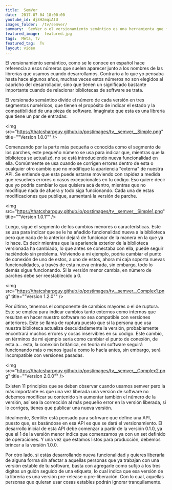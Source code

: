 ```yaml
---
title:  SemVer
date:  2017-07-04 18:00:00
youtube_id: dj8H2mqiAtU
images_folder:  /tv/semver/
summary:  SemVer o el versionamiento semántico es una herramienta que facilita la vida de los desarrolladores de software al otorgarles una manera sencilla de organizar y mantener las referencias de sus proyectos.
featured_image:  featured.jpg
tags:  Meta, Tv
featured_tag:  Tv
layout: video
---
```


El versionamiento semántico, como se le conoce en español hace referencia a esos números que suelen aparecer junto a los nombres de las librerías que usamos cuando desarrollamos. Contrario a lo que yo pensaba hasta hace algunos años, muchas veces estos números no son elegidos al capricho del desarrollador, sino que tienen un significado bastante importante cuando de relacionar bibliotecas de software se trata.

El versionado semántico divide el número de cada versión en tres segmentos numéricos, que tienen el propósito de indicar el estado y la compatibilidad de una pieza de software. Imagínate que esta es una librería que tiene un par de entradas:

<img src="https://thatcsharpguy.github.io/postimages/tv__semver__Simple.png" title=""Version 1.0.0"" />

Comenzando por la parte más pequeña o conocida como el segmento de los parches, este pequeño número se usa para indicar que, mientras que la biblioteca se actualizó, no se está introduciendo nueva funcionalidad en ella. Comúnmente se usa cuando se corrigen errores dentro de esta o cualquier otro cambio que no modifique la apariencia "externa" de nuestra API. Se entiende que esta puede estarse moviendo con rapidez a medida que resuelves errores o casos excepcionales en tu código. Eso quiere decir que yo podría cambiar lo que quisiera acá dentro, mientras que no modifique nada de afuera y todo siga funcionando. Cada una de estas modificaciones que publique, aumentará la versión de parche.

<img src="https://thatcsharpguy.github.io/postimages/tv__semver__Simple1.png" title=""Version 1.0.1"" />

Luego, sigue el segmento de los cambios menores o características. Este se usa para indicar que se le ha añadido funcionalidad nueva a la biblioteca pero que nada de lo anterior dejará de funcionar de la manera en la que ya lo hace. Es decir mientras que la apariencia exterior de la biblioteca versionada ha cambiado, lo que antes se conectaba con ella, puede seguir haciéndolo sin problema. Volviendo a mi ejemplo, podría cambiar el punto de conexión de uno de estos, a uno de estos, ahora mi caja soporta nuevas funcionalidades, a través de esta nueva entrada, sin embargo, todo lo demás sigue funcionando. Si la versión menor cambia, en número de parches debe ser reestablecido a 0.

<img src="https://thatcsharpguy.github.io/postimages/tv__semver__Complex1.png" title=""Version 1.2.0"" />

Por último, tenemos el componente de cambios mayores o el de ruptura. Este se emplea para indicar cambios tanto externos como internos que resultan en hacer nuestro software no sea compatible con versiones anteriores. Este se llama de ruptura puesto que si la persona que usa nuestra biblioteca actualiza descuidadamente la versión, probablemente encontrará muchos errores y cosas inservibles en su código. Este cambio, en términos de mi ejemplo sería como cambiar el punto de conexión, de esta a… esta, la conexión británica, en teoría mi software seguirá funcionando más o menos igual a como lo hacía antes, sin embargo, será incompatible con versiones pasadas.

<img src="https://thatcsharpguy.github.io/postimages/tv__semver__Complex2.png" title=""Version 2.0.0"" />

Existen 11 principios que se deben observar cuando usamos semver pero la más importante es que una vez liberada una versión de software no debemos modificar su contenido sin aumentar también el número de la versión, así sea la corrección al más pequeño error en la versión liberada, si lo corriges, tienes que publicar una nueva versión.

Idealmente, SemVer está pensado para sofrware que define una API, puesto que, es basándose en esa API es que se dará el versionamiento. El desarrollo inicial de esta API debe comenzar a partir de la versión 0.1.0, ya que el 1 de la versión menor indica que comenzamos ya con un set definido de operaciones. Y una vez que estamos listos para producción, debemos brincar a la versión 1.0.0.

Por otro lado, si estás desarrollando nueva funcionalidad y quieres liberarla de alguna forma sin afectar a aquellas personas que ya trabajan con una versión estable de tu software, basta con agregarle como sufijo a los tres dígitos un guión seguido de una etiqueta, lo cual indica que esa versión de la librería es una versión pre-release o pre-liberación. Con lo cual, aquellas personas que quieran usar cosas estables podrán ignorar tranquilamente.